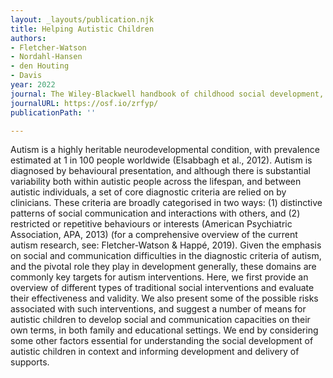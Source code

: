 ```yaml
---
layout: _layouts/publication.njk
title: Helping Autistic Children
authors:
- Fletcher-Watson
- Nordahl-Hansen
- den Houting
- Davis
year: 2022
journal: The Wiley-Blackwell handbook of childhood social development, Third Edition
journalURL: https://osf.io/zrfyp/
publicationPath: ''

---
```

Autism is a highly heritable neurodevelopmental condition, with prevalence estimated at 1 in 100 people worldwide (Elsabbagh et al., 2012). Autism is diagnosed by behavioural presentation, and although there is substantial variability both within autistic people across the lifespan, and between autistic individuals, a set of core diagnostic criteria are relied on by clinicians. These criteria are broadly categorised in two ways: (1) distinctive patterns of social communication and interactions with others, and (2) restricted or repetitive behaviours or interests (American Psychiatric Association, APA, 2013) (for a comprehensive overview of the current autism research, see: Fletcher-Watson & Happé, 2019). Given the emphasis on social and communication difficulties in the diagnostic criteria of autism, and the pivotal role they play in development generally, these domains are commonly key targets for autism interventions. Here, we first provide an overview of different types of traditional social interventions and evaluate their effectiveness and validity. We also present some of the possible risks associated with such interventions, and suggest a number of means for autistic children to develop social and communication capacities on their own terms, in both family and educational settings. We end by considering some other factors essential for understanding the social development of autistic children in context and informing development and delivery of supports.